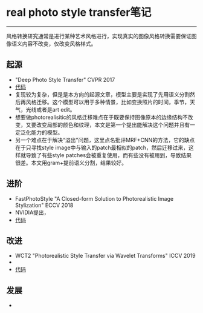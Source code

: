 # real photo style transfer笔记
***
风格转换研究通常是进行某种艺术风格进行，实现真实的图像风格转换需要保证图像语义内容不改变，仅改变风格样式。
## 起源
- "Deep Photo Style Transfer" CVPR 2017
- [代码](https://github.com/luanfujun/deep-photo-styletransfer)
- 复现较为复杂，但是是本方向的起源文章，模型主要是实现了先用语义分割然后再风格迁移。这个模型可以用于多种情景，比如变换照片的时间，季节，天气，光线或者是art edit。
- 想要做photorealisitic的风格迁移难点在于既要保持图像原本的边缘结构不改变，又要改变局部的颜色和纹理，本文是第一个提出能解决这个问题并且有一定泛化能力的模型。
- 另一个难点在于解决“溢出”问题，这里点名批评MRF+CNN的方法，它的缺点在于只寻找style image中与输入的patch最相似的patch，然后迁移过来，这样就导致了有些style patches会被重复使用，而有些没有被用到，导致结果很差。本文用gram+提前语义分割，结果较好。

## 进阶
- FastPhotoStyle "A Closed-form Solution to
Photorealistic Image Stylization" ECCV 2018
- NVIDIA提出，
- [代码](https://github.com/NVIDIA/FastPhotoStyle)

## 改进
- WCT2 "Photorealistic Style Transfer via Wavelet Transforms" ICCV 2019
- 
- [代码](https://github.com/ClovaAI/WCT2)

## 发展
- 